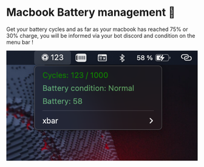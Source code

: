 # Macbook Battery management 🔋
Get your battery cycles and as far as your macbook has reached 75% or 30% charge, you will be informed via your bot discord and condition on the menu bar !


![macbook Screenshot](macbook.png)
